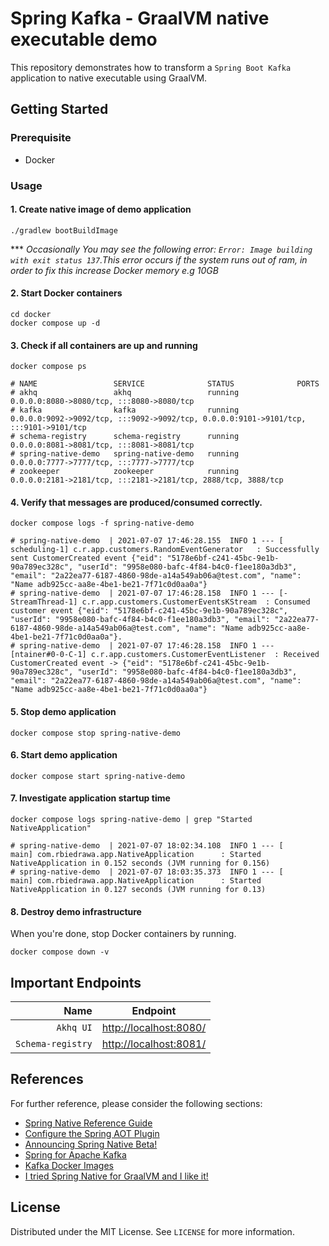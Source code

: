 # Spring Kafka - GraalVM native executable demo

This repository demonstrates how to transform a `Spring Boot Kafka` application to native executable using GraalVM.

## Getting Started

### Prerequisite

* Docker

### Usage

#### 1. Create native image of demo application

```shell
./gradlew bootBuildImage
```

*** *Occasionally You may see the following error: `Error: Image building with exit status 137`.This error occurs if the
system runs out of ram, in order to fix this increase Docker memory e.g 10GB*

#### 2. Start Docker containers

```shell
cd docker
docker compose up -d
```

#### 3. Check if all containers are up and running

```shell
docker compose ps

# NAME                 SERVICE              STATUS              PORTS
# akhq                 akhq                 running             0.0.0.0:8080->8080/tcp, :::8080->8080/tcp
# kafka                kafka                running             0.0.0.0:9092->9092/tcp, :::9092->9092/tcp, 0.0.0.0:9101->9101/tcp, :::9101->9101/tcp
# schema-registry      schema-registry      running             0.0.0.0:8081->8081/tcp, :::8081->8081/tcp
# spring-native-demo   spring-native-demo   running             0.0.0.0:7777->7777/tcp, :::7777->7777/tcp
# zookeeper            zookeeper            running             0.0.0.0:2181->2181/tcp, :::2181->2181/tcp, 2888/tcp, 3888/tcp
```

#### 4. Verify that messages are produced/consumed correctly.

```shell
docker compose logs -f spring-native-demo

# spring-native-demo  | 2021-07-07 17:46:28.155  INFO 1 --- [   scheduling-1] c.r.app.customers.RandomEventGenerator   : Successfully sent CustomerCreated event {"eid": "5178e6bf-c241-45bc-9e1b-90a789ec328c", "userId": "9958e080-bafc-4f84-b4c0-f1ee180a3db3", "email": "2a22ea77-6187-4860-98de-a14a549ab06a@test.com", "name": "Name adb925cc-aa8e-4be1-be21-7f71c0d0aa0a"}
# spring-native-demo  | 2021-07-07 17:46:28.158  INFO 1 --- [-StreamThread-1] c.r.app.customers.CustomerEventsKStream  : Consumed customer event {"eid": "5178e6bf-c241-45bc-9e1b-90a789ec328c", "userId": "9958e080-bafc-4f84-b4c0-f1ee180a3db3", "email": "2a22ea77-6187-4860-98de-a14a549ab06a@test.com", "name": "Name adb925cc-aa8e-4be1-be21-7f71c0d0aa0a"}.
# spring-native-demo  | 2021-07-07 17:46:28.158  INFO 1 --- [ntainer#0-0-C-1] c.r.app.customers.CustomerEventListener  : Received CustomerCreated event -> {"eid": "5178e6bf-c241-45bc-9e1b-90a789ec328c", "userId": "9958e080-bafc-4f84-b4c0-f1ee180a3db3", "email": "2a22ea77-6187-4860-98de-a14a549ab06a@test.com", "name": "Name adb925cc-aa8e-4be1-be21-7f71c0d0aa0a"}
```

#### 5. Stop demo application

```shell
docker compose stop spring-native-demo
```

#### 6. Start demo application

```shell
docker compose start spring-native-demo
```

#### 7. Investigate application startup time

```shell
docker compose logs spring-native-demo | grep "Started NativeApplication"

# spring-native-demo  | 2021-07-07 18:02:34.108  INFO 1 --- [           main] com.rbiedrawa.app.NativeApplication      : Started NativeApplication in 0.152 seconds (JVM running for 0.156)
# spring-native-demo  | 2021-07-07 18:03:35.373  INFO 1 --- [           main] com.rbiedrawa.app.NativeApplication      : Started NativeApplication in 0.127 seconds (JVM running for 0.13)
```

#### 8. Destroy demo infrastructure

When you're done, stop Docker containers by running.

```shell
docker compose down -v
```

## Important Endpoints

| Name | Endpoint | 
| -------------:|:--------:|
| `Akhq UI` | [http://localhost:8080/](http://localhost:8080/) |
| `Schema-registry` | [http://localhost:8081/](http://localhost:8081/) |

## References

For further reference, please consider the following sections:

* [Spring Native Reference Guide](https://docs.spring.io/spring-native/docs/current/reference/htmlsingle/)
* [Configure the Spring AOT Plugin](https://docs.spring.io/spring-native/docs/0.10.1/reference/htmlsingle/#spring-aot-gradle)
* [Announcing Spring Native Beta!](https://spring.io/blog/2021/03/11/announcing-spring-native-beta)
* [Spring for Apache Kafka](https://docs.spring.io/spring-boot/docs/2.5.2/reference/htmlsingle/#boot-features-kafka)
* [Kafka Docker Images](https://github.com/confluentinc/kafka-images)
* [I tried Spring Native for GraalVM and I like it!](https://www.youtube.com/watch?app=desktop&v=x1nVchtOn90)

## License

Distributed under the MIT License. See `LICENSE` for more information.
